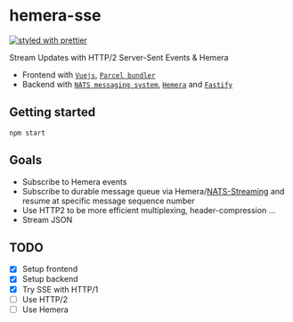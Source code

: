 # hemera-sse
[![styled with prettier](https://img.shields.io/badge/styled_with-prettier-ff69b4.svg)](#badge)

Stream Updates with HTTP/2 Server-Sent Events & Hemera

* Frontend with [`Vuejs`](https://vuejs.org/), [`Parcel bundler`](https://parceljs.org/)
* Backend with [`NATS messaging system`](https://nats.io/), [`Hemera`](https://hemerajs.github.io/hemera/) and [`Fastify`](https://www.fastify.io/)

## Getting started

```
npm start
```

## Goals

* Subscribe to Hemera events
* Subscribe to durable message queue via Hemera/[NATS-Streaming](https://github.com/hemerajs/hemera-nats-streaming) and resume at specific message sequence number
* Use HTTP2 to be more efficient multiplexing, header-compression ...
* Stream JSON

## TODO

- [X] Setup frontend
- [X] Setup backend
- [X] Try SSE with HTTP/1
- [ ] Use HTTP/2
- [ ] Use Hemera
